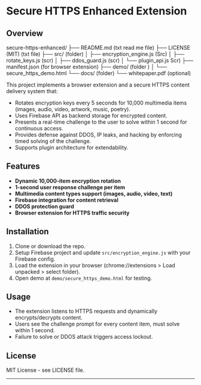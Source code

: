 # Secure HTTPS Enhanced Extension

## Overview

secure-https-enhanced/
├── README.md (txt read me file) 
├── LICENSE (MIT) (txt file)
├── src/ (folder)
│ ├── encryption_engine.js (Src)
│ ├── rotate_keys.js (scr)
│ ├── ddos_guard.js (scr)
│ └── plugin_api.js Scr)
├── manifest.json (for browser extension)
├── demo/ (folder )
│ └── secure_https_demo.html
└── docs/ (folder)
└── whitepaper.pdf (optional)



This project implements a browser extension and a secure HTTPS content delivery system that:

- Rotates encryption keys every 5 seconds for 10,000 multimedia items (images, audio, video, artwork, music, poetry).
- Uses Firebase API as backend storage for encrypted content.
- Presents a real-time challenge to the user to solve within 1 second for continuous access.
- Provides defense against DDOS, IP leaks, and hacking by enforcing timed solving of the challenge.
- Supports plugin architecture for extendability.

## Features

- **Dynamic 10,000-item encryption rotation**
- **1-second user response challenge per item**
- **Multimedia content types support (images, audio, video, text)**
- **Firebase integration for content retrieval**
- **DDOS protection guard**
- **Browser extension for HTTPS traffic security**

## Installation

1. Clone or download the repo.
2. Setup Firebase project and update `src/encryption_engine.js` with your Firebase config.
3. Load the extension in your browser (chrome://extensions > Load unpacked > select folder).
4. Open demo at `demo/secure_https_demo.html` for testing.

## Usage

- The extension listens to HTTPS requests and dynamically encrypts/decrypts content.
- Users see the challenge prompt for every content item, must solve within 1 second.
- Failure to solve or DDOS attack triggers access lockout.

## License

MIT License - see LICENSE file.

---


